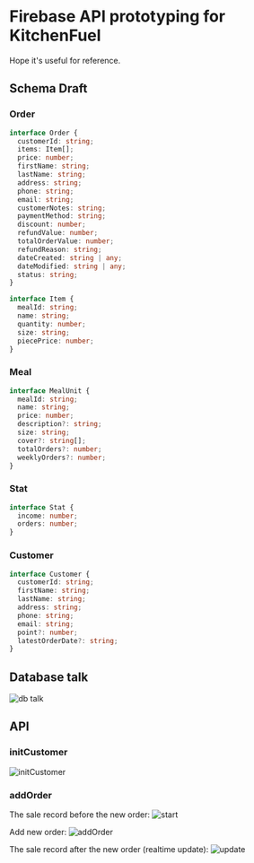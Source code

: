 # Firebase API prototyping for KitchenFuel

Hope it's useful for reference.

## Schema Draft

### Order 
```typescript
interface Order {
  customerId: string;
  items: Item[];
  price: number;
  firstName: string;
  lastName: string;
  address: string;
  phone: string;
  email: string;
  customerNotes: string;
  paymentMethod: string;
  discount: number;
  refundValue: number;
  totalOrderValue: number;
  refundReason: string;
  dateCreated: string | any;
  dateModified: string | any;
  status: string;
}

interface Item {
  mealId: string;
  name: string;
  quantity: number;
  size: string;
  piecePrice: number;
}
```

### Meal

```typescript
interface MealUnit {
  mealId: string;
  name: string;
  price: number;
  description?: string;
  size: string;
  cover?: string[];
  totalOrders?: number;
  weeklyOrders?: number;
}
```

### Stat

```typescript
interface Stat {
  income: number;
  orders: number;
}
```

### Customer

```typescript
interface Customer {
  customerId: string;
  firstName: string;
  lastName: string;
  address: string;
  phone: string;
  email: string;
  point?: number;
  latestOrderDate?: string;
}

```

## Database talk
![db talk](https://storage.googleapis.com/pathopatho/db_talk.png)

## API

### initCustomer

![initCustomer](https://storage.googleapis.com/pathopatho/initCustomer.png)

### addOrder

The sale record before the new order:
![start](https://storage.googleapis.com/pathopatho/start.png)

Add new order:
![addOrder](https://storage.googleapis.com/pathopatho/addOrder.png)

The sale record after the new order (realtime update):
![update](https://storage.googleapis.com/pathopatho/update.png)